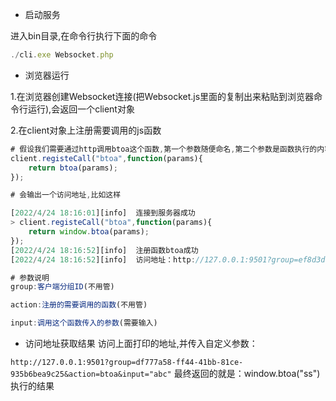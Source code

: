 - 启动服务

进入bin目录,在命令行执行下面的命令

```javascript
./cli.exe Websocket.php
```

- 浏览器运行 

1.在浏览器创建Websocket连接(把Websocket.js里面的复制出来粘贴到浏览器命令行运行),会返回一个client对象


2.在client对象上注册需要调用的js函数
```javascript
# 假设我们需要通过http调用btoa这个函数,第一个参数随便命名,第二个参数是函数执行的内容
client.registeCall("btoa",function(params){
    return btoa(params);
});

# 会输出一个访问地址,比如这样

[2022/4/24 18:16:01][info]  连接到服务器成功
> client.registeCall("btoa",function(params){
    return window.btoa(params);
});
[2022/4/24 18:16:52][info]  注册函数btoa成功
[2022/4/24 18:16:52][info]  访问地址：http://127.0.0.1:9501?group=ef8d3da2-dca4-4236-ba99-82f76a5e1901&action=btoa&input=

# 参数说明
group:客户端分组ID(不用管)

action:注册的需要调用的函数(不用管)

input:调用这个函数传入的参数(需要输入)
```

- 访问地址获取结果
访问上面打印的地址,并传入自定义参数：
  
`http://127.0.0.1:9501?group=df777a58-ff44-41bb-81ce-935b6bea9c25&action=btoa&input="abc"`
最终返回的就是：window.btoa("ss")执行的结果